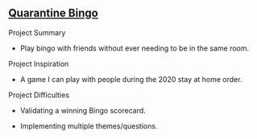 ## [Quarantine Bingo](https://steven-phun.github.io/Personal-Projects/Quarantine-Bingo)

Project Summary

- Play bingo with friends without ever needing to be in the same room.

Project Inspiration 

- A game I can play with people during the 2020 stay at home order. 

Project Difficulties

- Validating a winning Bingo scorecard.

- Implementing multiple themes/questions. 
